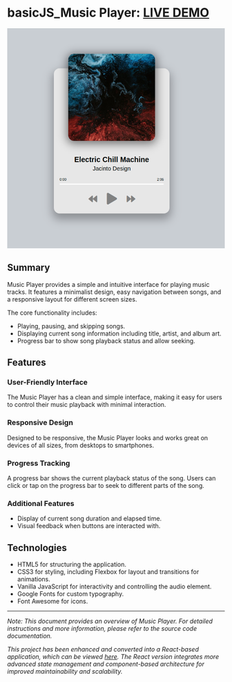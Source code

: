 # basicJS_Music Player: [LIVE DEMO](https://shcoobz.github.io/basicJS_music-player/)

![Project Image](img/basicJS_music-player.png)

## Summary

Music Player provides a simple and intuitive interface for playing music tracks. It features a minimalist design, easy navigation between songs, and a responsive layout for different screen sizes.

The core functionality includes:

- Playing, pausing, and skipping songs.
- Displaying current song information including title, artist, and album art.
- Progress bar to show song playback status and allow seeking.

## Features

### User-Friendly Interface

The Music Player has a clean and simple interface, making it easy for users to control their music playback with minimal interaction.

### Responsive Design

Designed to be responsive, the Music Player looks and works great on devices of all sizes, from desktops to smartphones.

### Progress Tracking

A progress bar shows the current playback status of the song. Users can click or tap on the progress bar to seek to different parts of the song.

### Additional Features

- Display of current song duration and elapsed time.
- Visual feedback when buttons are interacted with.

## Technologies

- HTML5 for structuring the application.
- CSS3 for styling, including Flexbox for layout and transitions for animations.
- Vanilla JavaScript for interactivity and controlling the audio element.
- Google Fonts for custom typography.
- Font Awesome for icons.

---

_Note: This document provides an overview of Music Player. For detailed instructions and more information, please refer to the source code documentation._

_This project has been enhanced and converted into a React-based application, which can be viewed [here](https://github.com/Shcoobz/advancedJS_music-player/). The React version integrates more advanced state management and component-based architecture for improved maintainability and scalability._
